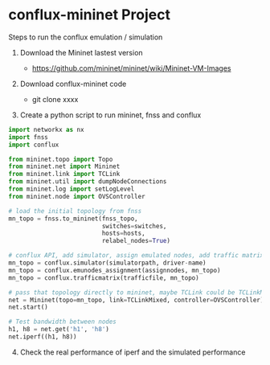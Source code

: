 conflux-mininet Project
=======================

Steps to run the conflux emulation / simulation

1. Download the Mininet lastest version
   * https://github.com/mininet/mininet/wiki/Mininet-VM-Images

2. Download conflux-mininet code
   * git clone xxxx

3. Create a python script to run mininet, fnss and conflux
```python
import networkx as nx
import fnss
import conflux

from mininet.topo import Topo
from mininet.net import Mininet
from mininet.link import TCLink
from mininet.util import dumpNodeConnections
from mininet.log import setLogLevel
from mininet.node import OVSController

# load the initial topology from fnss
mn_topo = fnss.to_mininet(fnss_topo,
                          switches=switches, 
                          hosts=hosts,
                          relabel_nodes=True)

# conflux API, add simulator, assign emulated nodes, add traffic matrix
mn_topo = conflux.simulator(simulatorpath, driver-name)
mn_topo = conflux.emunodes_assignment(assignnodes, mn_topo)
mn_topo = conflux.trafficmatrix(trafficfile, mn_topo)

# pass that topology directly to mininet, maybe TCLink could be TCLinkMixed
net = Mininet(topo=mn_topo, link=TCLinkMixed, controller=OVSController)
net.start()

# Test bandwidth between nodes
h1, h8 = net.get('h1', 'h8')
net.iperf((h1, h8))
```

4. Check the real performance of iperf and the simulated performance 
